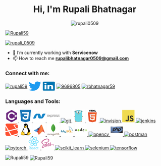<h1 align="center">Hi, I'm Rupali Bhatnagar</h1>
<p align="center">
    <img src="https://komarev.com/ghpvc/?username=rupali0509&label=Profile%20views&color=0e75b6&style=flat" alt="rupali0509" />
</p>
<p align="left"> 
	<a href="https://github.com/ryo-ma/github-profile-trophy?username=Rupali59"><img src="https://github-profile-trophy.vercel.app?username=Rupali59&theme=onedark" alt="Rupali59" /></a>
</p>
<p align="left"> 
	<a href="https://twitter.com/rupali_0509" target="blank"><img src="https://img.shields.io/twitter/follow/rupali_0509?logo=twitter&style=for-the-badge" alt="rupali_0509" />
	</a>
</p>

- 🔭 I’m currently working with **Servicenow**
- 📫 How to reach me **rupalibhatnagar0509@gmail.com**

<h3 align="left">Connect with me:</h3>
<p align="left">
    <a href="https://dev.to/rupali59" target="blank"><img align="center" src="https://cdn.jsdelivr.net/npm/simple-icons@3.0.1/icons/dev-dot-to.svg" alt="rupali59" height="30" width="40" /></a>
    <a href="https://twitter.com/rupali_0509" target="blank"><img align="center" src="https://raw.githubusercontent.com/devicons/devicon/c7d326b6009e60442abc35fa45706d6f30ee4c8e/icons/twitter/twitter-original.svg" alt="rupali_0509" height="30" width="40" /></a>
    <a href="https://linkedin.com/in/rupali-bhatnagar-b4864957" target="blank"><img align="center" src="https://raw.githubusercontent.com/devicons/devicon/c7d326b6009e60442abc35fa45706d6f30ee4c8e/icons/linkedin/linkedin-original.svg" alt="rupali-bhatnagar-b4864957" height="30" width="40" /></a>
    <a href="https://stackoverflow.com/users/9696805" target="blank"><img align="center" src="https://cdn.jsdelivr.net/npm/simple-icons@3.0.1/icons/stackoverflow.svg" alt="9696805" height="30" width="40" /></a>
    <a href="https://kaggle.com/rbhatnagar59" target="blank"><img align="center" src="https://cdn.jsdelivr.net/npm/simple-icons@3.0.1/icons/kaggle.svg" alt="rbhatnagar59" height="30" width="40" /></a>
</p>
<h3 align="left">Languages and Tools:</h3>
<p align="left">
    <a href="https://www.w3schools.com/cs/" target="_blank">
        <img src="https://raw.githubusercontent.com/devicons/devicon/master/icons/csharp/csharp-plain.svg" alt="csharp" width="40" height="40" />
    </a>
    <a href="https://www.w3schools.com/css/" target="_blank">
        <img src="https://raw.githubusercontent.com/devicons/devicon/master/icons/css3/css3-plain.svg" alt="css3" width="40" height="40" />
    </a>
    <a href="https://dotnet.microsoft.com/" target="_blank">
        <img src="https://raw.githubusercontent.com/devicons/devicon/master/icons/dot-net/dot-net-plain.svg" alt="dotnet" width="40" height="40" />
    </a>
    <a href="https://expressjs.com" target="_blank">
        <img src="https://raw.githubusercontent.com/devicons/devicon/c7d326b6009e60442abc35fa45706d6f30ee4c8e/icons/express/express-original-wordmark.svg" alt="express" width="40" height="40" />
    </a>
    <a href="https://git-scm.com/" target="_blank">
        <img src="https://www.vectorlogo.zone/logos/git-scm/git-scm-icon.svg" alt="git" width="40" height="40" />
    </a>
    <a href="https://golang.org" target="_blank">
        <img src="https://raw.githubusercontent.com/devicons/devicon/c7d326b6009e60442abc35fa45706d6f30ee4c8e/icons/go/go-original.svg" alt="go" width="40" height="40" />
    </a>
    <a href="https://www.w3.org/html/" target="_blank">
        <img src="https://raw.githubusercontent.com/devicons/devicon/c7d326b6009e60442abc35fa45706d6f30ee4c8e/icons/html5/html5-original-wordmark.svg" alt="html5" width="40" height="40" />
    </a>
    <a href="https://www.invisionapp.com/" target="_blank">
        <img src="https://www.vectorlogo.zone/logos/invisionapp/invisionapp-icon.svg" alt="invision" width="40" height="40" />
    </a>
    <a href="https://developer.mozilla.org/en-US/docs/Web/JavaScript" target="_blank">
        <img src="https://raw.githubusercontent.com/devicons/devicon/c7d326b6009e60442abc35fa45706d6f30ee4c8e/icons/javascript/javascript-original.svg" alt="javascript" width="40" height="40" />
    </a>
    <a href="https://www.jenkins.io" target="_blank">
        <img src="https://www.vectorlogo.zone/logos/jenkins/jenkins-icon.svg" alt="jenkins" width="40" height="40" />
    </a>
    <a href="https://laravel.com/" target="_blank">
        <img src="https://raw.githubusercontent.com/devicons/devicon/c7d326b6009e60442abc35fa45706d6f30ee4c8e/icons/laravel/laravel-plain.svg" alt="laravel" width="40" height="40" />
    </a>
    <a href="https://www.linux.org/" target="_blank">
        <img src="https://raw.githubusercontent.com/devicons/devicon/c7d326b6009e60442abc35fa45706d6f30ee4c8e/icons/linux/linux-original.svg" alt="linux" width="40" height="40" />
    </a>
    <a href="https://www.mathworks.com/" target="_blank">
        <img src="https://raw.githubusercontent.com/devicons/devicon/c7d326b6009e60442abc35fa45706d6f30ee4c8e/icons/matlab/matlab-original.svg" alt="matlab" width="40" height="40" />
    </a>
    <a href="https://www.mongodb.com/" target="_blank">
        <img src="https://raw.githubusercontent.com/devicons/devicon/c7d326b6009e60442abc35fa45706d6f30ee4c8e/icons/mongodb/mongodb-original-wordmark.svg" alt="mongodb" width="40" height="40" />
    </a>
    <a href="https://www.mysql.com/" target="_blank">
        <img src="https://raw.githubusercontent.com/devicons/devicon/c7d326b6009e60442abc35fa45706d6f30ee4c8e/icons/mysql/mysql-original-wordmark.svg" alt="mysql" width="40" height="40" />
    </a>
    <a href="https://nodejs.org" target="_blank">
        <img src="https://raw.githubusercontent.com/devicons/devicon/c7d326b6009e60442abc35fa45706d6f30ee4c8e/icons/nodejs/nodejs-original-wordmark.svg" alt="nodejs" width="40" height="40" />
    </a>
    <a href="https://opencv.org/" target="_blank">
        <img src="https://www.vectorlogo.zone/logos/opencv/opencv-icon.svg" alt="opencv" width="40" height="40" />
    </a>
    <a href="https://www.php.net" target="_blank">
        <img src="https://raw.githubusercontent.com/devicons/devicon/c7d326b6009e60442abc35fa45706d6f30ee4c8e/icons/php/php-original.svg" alt="php" width="40" height="40" />
    </a>
    <a href="https://postman.com" target="_blank">
        <img src="https://www.vectorlogo.zone/logos/getpostman/getpostman-icon.svg" alt="postman" width="40" height="40" />
    </a>
    <a href="https://pytorch.org/" target="_blank">
        <img src="https://www.vectorlogo.zone/logos/pytorch/pytorch-icon.svg" alt="pytorch" width="40" height="40" />
    </a>
    <a href="https://reactjs.org/" target="_blank">
        <img src="https://raw.githubusercontent.com/devicons/devicon/c7d326b6009e60442abc35fa45706d6f30ee4c8e/icons/react/react-original-wordmark.svg" alt="react" width="40" height="40" />
    </a>
    <a href="https://sass-lang.com" target="_blank">
        <img src="https://raw.githubusercontent.com/devicons/devicon/c7d326b6009e60442abc35fa45706d6f30ee4c8e/icons/sass/sass-original.svg" alt="sass" width="40" height="40" />
    </a>
    <a href="https://scikit-learn.org/" target="_blank">
        <img src="https://upload.wikimedia.org/wikipedia/commons/0/05/Scikit_learn_logo_small.svg" alt="scikit_learn" width="40" height="40" />
    </a>
    <a href="https://www.selenium.dev" target="_blank">
        <img src="https://raw.githubusercontent.com/detain/svg-logos/780f25886640cef088af994181646db2f6b1a3f8/svg/selenium-logo.svg" alt="selenium" width="40" height="40" />
    </a>
    <a href="https://www.tensorflow.org" target="_blank">
        <img src="https://www.vectorlogo.zone/logos/tensorflow/tensorflow-icon.svg" alt="tensorflow" width="40" height="40" />
    </a> </p>
<p>
    <img align="left" src="https://github-readme-stats.vercel.app/api/top-langs?username=Rupali59&show_icons=true&locale=en&layout=compact" alt="Rupali59" />
</p>
<p>&nbsp;<img align="center" src="https://github-readme-stats.vercel.app/api?username=Rupali59&show_icons=true&locale=en" alt="Rupali59" /></p>
